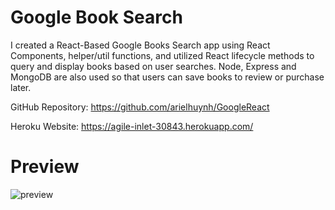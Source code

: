 # Google Book Search

I created a React-Based Google Books Search app using React Components, helper/util functions, and utilized React lifecycle methods to query and display books based on user searches.  Node, Express and MongoDB are also used so that users can save books to review or purchase later.

GitHub Repository: https://github.com/arielhuynh/GoogleReact

Heroku Website: https://agile-inlet-30843.herokuapp.com/

# Preview

![preview](../public/screenshot.JPG)